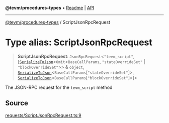 **@tevm/procedures-types** • [Readme](../README.md) \| [API](../globals.md)

***

[@tevm/procedures-types](../README.md) / ScriptJsonRpcRequest

# Type alias: ScriptJsonRpcRequest

> **ScriptJsonRpcRequest**: `JsonRpcRequest`\<`"tevm_script"`, [[`SerializeToJson`](SerializeToJson.md)\<`Omit`\<`BaseCallParams`, `"stateOverrideSet"` \| `"blockOverrideSet"`\>\> & `object`, [`SerializeToJson`](SerializeToJson.md)\<`BaseCallParams`\[`"stateOverrideSet"`\]\>, [`SerializeToJson`](SerializeToJson.md)\<`BaseCallParams`\[`"blockOverrideSet"`\]\>]\>

The JSON-RPC request for the `tevm_script` method

## Source

[requests/ScriptJsonRpcRequest.ts:9](https://github.com/evmts/tevm-monorepo/blob/main/packages/procedures-types/src/requests/ScriptJsonRpcRequest.ts#L9)
